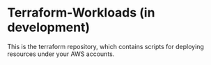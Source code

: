 # Terraform-Workloads (in development)

This is the terraform repository, which contains scripts for deploying resources under your AWS accounts.

